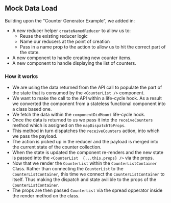 ## Mock Data Load

Building upon the "Counter Generator Example", we added in:
- A new reducer helper ``createNamedReducer`` to allow us to:
	- Reuse the existing reducer logic
	- Name our reducers at the point of creation
	- Pass in a name prop to the action to allow us to hit the correct part of the state.
- A new component to handle creating new counter items.
- A new component to handle displaying the list of counters.

### How it works
- We are using the data returned from the API call to populate the part of the state that is consumed by the ``<CounterList />`` component.
- We want to make the call to the API within a life-cycle hook. As a result we converted the component from a stateless functional component into a class based one.
- We fetch the data within the ``componentDidMount`` life-cycle hook.
- Once the data is returned to us we pass it into the ``receiveCounters`` method which is assigned on the ``mapDispatchToProps``.
- This method in turn dispatches the ``receiveCounters`` action, into which we pass the payload.
- The action is picked up in the reducer and the payload is merged into the current state of the counter collection.
- When the state is updated the component re-renders and the new state is passed into the ``<CounterList  {...this.props} />`` via the props.
- Now that we render the ``CounterList`` within the ``CounterListContainer`` Class. Rather than connecting the ``CounterList`` to the ``CounterListContainer``, this time we connect the ``CounterListContainer`` to itself. Thus making the dispatch and state avilible to the props of the ``CounterListContainer``.
- The props are then passed ``CounterList`` via the spread opperator inside the render method on the class.

